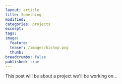 ```yaml
---
layout: article
title: Something
modified:
categories: projects
excerpt:
tags:
image:
  feature:
  teaser: /images/bishop.png
  thumb:
breadcrumbs: false
published: true
---
```


This post will be about a project we'll be working on...
